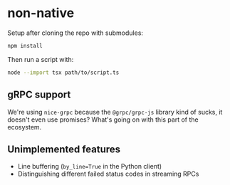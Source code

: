 # non-native

Setup after cloning the repo with submodules:

```bash
npm install
```

Then run a script with:

```bash
node --import tsx path/to/script.ts
```

## gRPC support

We're using `nice-grpc` because the `@grpc/grpc-js` library kind of sucks, it doesn't even use promises? What's going on with this part of the ecosystem.

## Unimplemented features

- Line buffering (`by_line=True` in the Python client)
- Distinguishing different failed status codes in streaming RPCs
